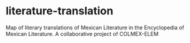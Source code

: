 # literature-translation
Map of literary translations of Mexican Literature in the Encyclopedia of Mexican Literature. A collaborative project of COLMEX-ELEM
